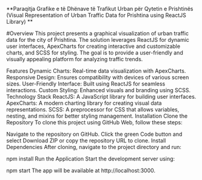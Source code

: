 **Paraqitja Grafike e të Dhënave të Trafikut Urban për Qytetin e Prishtinës
(Visual Representation of Urban Traffic Data for Prishtina using ReactJS Library) **

#Overview
This project presents a graphical visualization of urban traffic data for the city of Prishtina. The solution leverages ReactJS for dynamic user interfaces, ApexCharts for creating interactive and customizable charts, and SCSS for styling. The goal is to provide a user-friendly and visually appealing platform for analyzing traffic trends.

Features
Dynamic Charts: Real-time data visualization with ApexCharts.
Responsive Design: Ensures compatibility with devices of various screen sizes.
User-Friendly Interface: Built using ReactJS for seamless interactions.
Custom Styling: Enhanced visuals and branding using SCSS.
Technology Stack
ReactJS: A JavaScript library for building user interfaces.
ApexCharts: A modern charting library for creating visual data representations.
SCSS: A preprocessor for CSS that allows variables, nesting, and mixins for better styling management.
Installation
Clone the Repository
To clone this project using GitHub Web, follow these steps:

Navigate to the repository on GitHub.
Click the green Code button and select Download ZIP or copy the repository URL to clone.
Install Dependencies
After cloning, navigate to the project directory and run:

npm install
Run the Application
Start the development server using:

npm start
The app will be available at http://localhost:3000.
